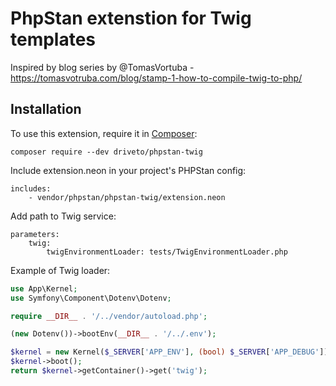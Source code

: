 # PhpStan extenstion for Twig templates

Inspired by blog series by @TomasVortuba - https://tomasvotruba.com/blog/stamp-1-how-to-compile-twig-to-php/

## Installation

To use this extension, require it in [Composer](https://getcomposer.org/):

```
composer require --dev driveto/phpstan-twig
```

Include extension.neon in your project's PHPStan config:

```
includes:
    - vendor/phpstan/phpstan-twig/extension.neon
```

Add path to Twig service:

```
parameters:
    twig:
        twigEnvironmentLoader: tests/TwigEnvironmentLoader.php
```

Example of Twig loader:
```php
use App\Kernel;
use Symfony\Component\Dotenv\Dotenv;

require __DIR__ . '/../vendor/autoload.php';

(new Dotenv())->bootEnv(__DIR__ . '/../.env');

$kernel = new Kernel($_SERVER['APP_ENV'], (bool) $_SERVER['APP_DEBUG']);
$kernel->boot();
return $kernel->getContainer()->get('twig');
```
